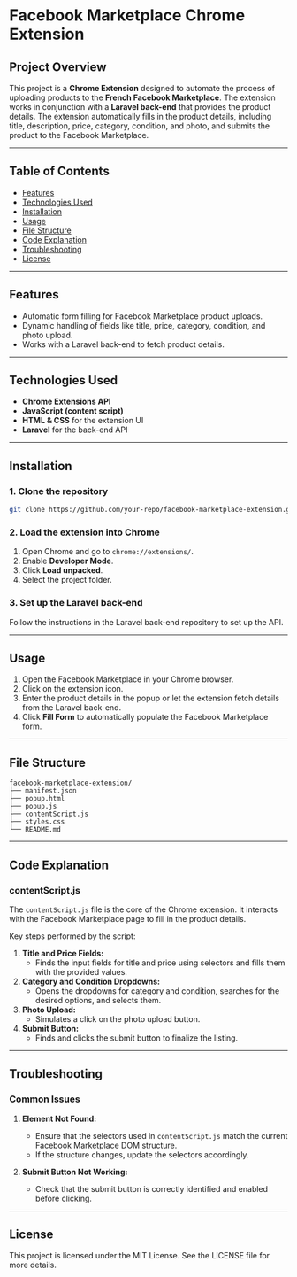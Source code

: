# Facebook Marketplace Chrome Extension

## Project Overview
This project is a **Chrome Extension** designed to automate the process of uploading products to the **French Facebook Marketplace**. The extension works in conjunction with a **Laravel back-end** that provides the product details. The extension automatically fills in the product details, including title, description, price, category, condition, and photo, and submits the product to the Facebook Marketplace.

---

## Table of Contents
- [Features](#features)
- [Technologies Used](#technologies-used)
- [Installation](#installation)
- [Usage](#usage)
- [File Structure](#file-structure)
- [Code Explanation](#code-explanation)
- [Troubleshooting](#troubleshooting)
- [License](#license)

---

## Features
- Automatic form filling for Facebook Marketplace product uploads.
- Dynamic handling of fields like title, price, category, condition, and photo upload.
- Works with a Laravel back-end to fetch product details.

---

## Technologies Used
- **Chrome Extensions API**
- **JavaScript (content script)**
- **HTML & CSS** for the extension UI
- **Laravel** for the back-end API

---

## Installation
### 1. Clone the repository
```bash
git clone https://github.com/your-repo/facebook-marketplace-extension.git
```
### 2. Load the extension into Chrome
1. Open Chrome and go to `chrome://extensions/`.
2. Enable **Developer Mode**.
3. Click **Load unpacked**.
4. Select the project folder.

### 3. Set up the Laravel back-end
Follow the instructions in the Laravel back-end repository to set up the API.

---

## Usage
1. Open the Facebook Marketplace in your Chrome browser.
2. Click on the extension icon.
3. Enter the product details in the popup or let the extension fetch details from the Laravel back-end.
4. Click **Fill Form** to automatically populate the Facebook Marketplace form.

---

## File Structure
```
facebook-marketplace-extension/
├── manifest.json
├── popup.html
├── popup.js
├── contentScript.js
├── styles.css
└── README.md
```
---

## Code Explanation
### contentScript.js
The `contentScript.js` file is the core of the Chrome extension. It interacts with the Facebook Marketplace page to fill in the product details.

Key steps performed by the script:
1. **Title and Price Fields:**
   - Finds the input fields for title and price using selectors and fills them with the provided values.
2. **Category and Condition Dropdowns:**
   - Opens the dropdowns for category and condition, searches for the desired options, and selects them.
3. **Photo Upload:**
   - Simulates a click on the photo upload button.
4. **Submit Button:**
   - Finds and clicks the submit button to finalize the listing.

---

## Troubleshooting
### Common Issues
1. **Element Not Found:**
   - Ensure that the selectors used in `contentScript.js` match the current Facebook Marketplace DOM structure.
   - If the structure changes, update the selectors accordingly.

2. **Submit Button Not Working:**
   - Check that the submit button is correctly identified and enabled before clicking.

---

## License
This project is licensed under the MIT License. See the LICENSE file for more details.
